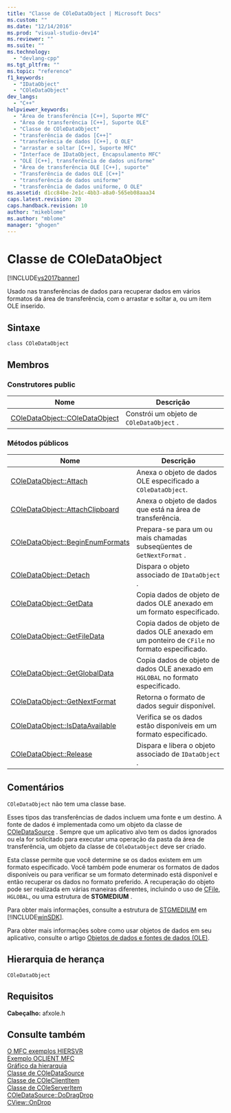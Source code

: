 ```yaml
---
title: "Classe de COleDataObject | Microsoft Docs"
ms.custom: ""
ms.date: "12/14/2016"
ms.prod: "visual-studio-dev14"
ms.reviewer: ""
ms.suite: ""
ms.technology: 
  - "devlang-cpp"
ms.tgt_pltfrm: ""
ms.topic: "reference"
f1_keywords: 
  - "IDataObject"
  - "COleDataObject"
dev_langs: 
  - "C++"
helpviewer_keywords: 
  - "Área de transferência [C++], Suporte MFC"
  - "Área de transferência [C++], Suporte OLE"
  - "Classe de COleDataObject"
  - "transferência de dados [C++]"
  - "transferência de dados [C++], O OLE"
  - "arrastar e soltar [C++], Suporte MFC"
  - "Interface de IDataObject, Encapsulamento MFC"
  - "OLE [C++], transferência de dados uniforme"
  - "Área de transferência OLE [C++], suporte"
  - "Transferência de dados OLE [C++]"
  - "transferência de dados uniforme"
  - "transferência de dados uniforme, O OLE"
ms.assetid: d1cc84be-2e1c-4bb3-a8a0-565eb08aaa34
caps.latest.revision: 20
caps.handback.revision: 10
author: "mikeblome"
ms.author: "mblome"
manager: "ghogen"
---
```

# Classe de COleDataObject
[!INCLUDE[vs2017banner](../../assembler/inline/includes/vs2017banner.md)]

Usado nas transferências de dados para recuperar dados em vários formatos da área de transferência, com o arrastar e soltar a, ou um item OLE inserido.  
  
## Sintaxe  
  
```  
class COleDataObject  
```  
  
## Membros  
  
### Construtores public  
  
|Nome|Descrição|  
|----------|---------------|  
|[COleDataObject::COleDataObject](../Topic/COleDataObject::COleDataObject.md)|Constrói um objeto de `COleDataObject` .|  
  
### Métodos públicos  
  
|Nome|Descrição|  
|----------|---------------|  
|[COleDataObject::Attach](../Topic/COleDataObject::Attach.md)|Anexa o objeto de dados OLE especificado a `COleDataObject`.|  
|[COleDataObject::AttachClipboard](../Topic/COleDataObject::AttachClipboard.md)|Anexa o objeto de dados que está na área de transferência.|  
|[COleDataObject::BeginEnumFormats](../Topic/COleDataObject::BeginEnumFormats.md)|Prepara\-se para um ou mais chamadas subseqüentes de `GetNextFormat` .|  
|[COleDataObject::Detach](../Topic/COleDataObject::Detach.md)|Dispara o objeto associado de `IDataObject` .|  
|[COleDataObject::GetData](../Topic/COleDataObject::GetData.md)|Copia dados de objeto de dados OLE anexado em um formato especificado.|  
|[COleDataObject::GetFileData](../Topic/COleDataObject::GetFileData.md)|Copia dados de objeto de dados OLE anexado em um ponteiro de `CFile` no formato especificado.|  
|[COleDataObject::GetGlobalData](../Topic/COleDataObject::GetGlobalData.md)|Copia dados de objeto de dados OLE anexado em `HGLOBAL` no formato especificado.|  
|[COleDataObject::GetNextFormat](../Topic/COleDataObject::GetNextFormat.md)|Retorna o formato de dados seguir disponível.|  
|[COleDataObject::IsDataAvailable](../Topic/COleDataObject::IsDataAvailable.md)|Verifica se os dados estão disponíveis em um formato especificado.|  
|[COleDataObject::Release](../Topic/COleDataObject::Release.md)|Dispara e libera o objeto associado de `IDataObject` .|  
  
## Comentários  
 `COleDataObject` não tem uma classe base.  
  
 Esses tipos das transferências de dados incluem uma fonte e um destino.  A fonte de dados é implementada como um objeto da classe de [COleDataSource](../../mfc/reference/coledatasource-class.md) .  Sempre que um aplicativo alvo tem os dados ignorados ou ela for solicitado para executar uma operação da pasta da área de transferência, um objeto da classe de `COleDataObject` deve ser criado.  
  
 Esta classe permite que você determine se os dados existem em um formato especificado.  Você também pode enumerar os formatos de dados disponíveis ou para verificar se um formato determinado está disponível e então recuperar os dados no formato preferido.  A recuperação do objeto pode ser realizada em várias maneiras diferentes, incluindo o uso de [CFile](../../mfc/reference/cfile-class.md), `HGLOBAL`, ou uma estrutura de **STGMEDIUM** .  
  
 Para obter mais informações, consulte a estrutura de [STGMEDIUM](http://msdn.microsoft.com/library/windows/desktop/ms683812) em [!INCLUDE[winSDK](../../atl/includes/winsdk_md.md)].  
  
 Para obter mais informações sobre como usar objetos de dados em seu aplicativo, consulte o artigo [Objetos de dados e fontes de dados \(OLE\)](../../mfc/data-objects-and-data-sources-ole.md).  
  
## Hierarquia de herança  
 `COleDataObject`  
  
## Requisitos  
 **Cabeçalho:** afxole.h  
  
## Consulte também  
 [O MFC exemplos HIERSVR](../../top/visual-cpp-samples.md)   
 [Exemplo OCLIENT MFC](../../top/visual-cpp-samples.md)   
 [Gráfico da hierarquia](../../mfc/hierarchy-chart.md)   
 [Classe de COleDataSource](../../mfc/reference/coledatasource-class.md)   
 [Classe de COleClientItem](../../mfc/reference/coleclientitem-class.md)   
 [Classe de COleServerItem](../../mfc/reference/coleserveritem-class.md)   
 [COleDataSource::DoDragDrop](../Topic/COleDataSource::DoDragDrop.md)   
 [CView::OnDrop](../Topic/CView::OnDrop.md)